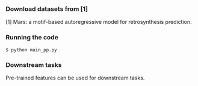 ### Download datasets from [1]
[1] Mars: a motif-based autoregressive model for retrosynthesis prediction.

### Running the code
```
$ python main_pp.py
```

### Downstream tasks
Pre-trained features can be used for downstream tasks.
